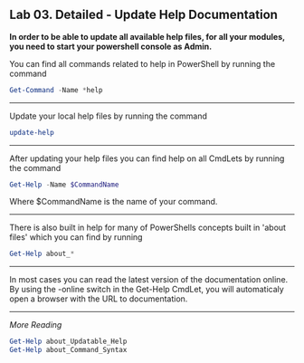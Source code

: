 ## Lab 03. Detailed - Update Help Documentation

**In order to be able to update all available help files, for all your modules, you need to start your powershell console as Admin.**

You can find all commands related to help in PowerShell by running the command

```Powershell
Get-Command -Name *help
```

---

Update your local help files by running the command

```Powershell
update-help
```

---

After updating your help files you can find help on all CmdLets by running the command

```Powershell
Get-Help -Name $CommandName
```

Where $CommandName is the name of your command.

---

There is also built in help for many of PowerShells concepts built in 'about files' which you can find by running

```PowerShell
Get-Help about_*
```

---

In most cases you can read the latest version of the documentation online. By using the -online switch in the Get-Help CmdLet, you will automaticaly open a browser with the URL to documentation.

---

*More Reading*

```Powershell
Get-Help about_Updatable_Help
Get-Help about_Command_Syntax
```

